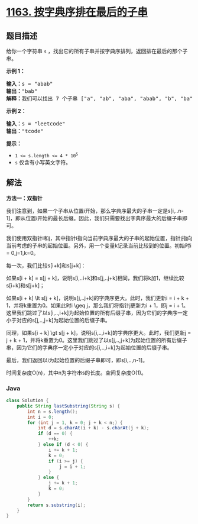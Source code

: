 # [1163. 按字典序排在最后的子串](https://leetcode.cn/problems/last-substring-in-lexicographical-order)

## 题目描述

<p>给你一个字符串&nbsp;<code>s</code>&nbsp;，找出它的所有子串并按字典序排列，返回排在最后的那个子串。</p>

<p><strong>示例 1：</strong></p>

<pre>
<strong>输入：</strong>s = "abab"
<strong>输出：</strong>"bab"
<strong>解释：</strong>我们可以找出 7 个子串 ["a", "ab", "aba", "abab", "b", "ba", "bab"]。按字典序排在最后的子串是 "bab"。
</pre>

<p><strong>示例&nbsp;2：</strong></p>

<pre>
<strong>输入：</strong>s = "leetcode"
<strong>输出：</strong>"tcode"
</pre>

<p><strong>提示：</strong></p>

<ul>
	<li><code>1 &lt;= s.length &lt;= 4 * 10<sup>5</sup></code></li>
	<li><code>s</code> 仅含有小写英文字符。</li>
</ul>

## 解法

**方法一：双指针**

我们注意到，如果一个子串从位置i开始，那么字典序最大的子串一定是s[i,..n-1]，即从位置i开始的最长后缀。因此，我们只需要找出字典序最大的后缀子串即可。

我们使用双指针i和j，其中指针i指向当前字典序最大的子串的起始位置，指针j指向当前考虑的子串的起始位置。另外，用一个变量k记录当前比较到的位置。初始时i = 0,j=1,k=0。

每一次，我们比较s[i+k]和s[j+k]：

如果s[i + k] = s[j + k]，说明s[i,..i+k]和s[j,..j+k]相同，我们将k加1，继续比较s[i+k]和s[j+k]；

如果s[i + k] \lt s[j + k]，说明s[j,..j+k]的字典序更大。此时，我们更新i = i + k + 1，并将k重置为0。如果此时i \geq j，那么我们将指针j更新为i + 1，即j = i + 1。这里我们跳过了以s[i,..,i+k]为起始位置的所有后缀子串，因为它们的字典序一定小于对应的s[j,..,j+k]为起始位置的后缀子串。

同理，如果s[i + k] \gt s[j + k]，说明s[i,..,i+k]的字典序更大。此时，我们更新j = j + k + 1，并将k重置为0。这里我们跳过了以s[j,..,j+k]为起始位置的所有后缀子串，因为它们的字典序一定小于对应的s[i,..,i+k]为起始位置的后缀子串。

最后，我们返回以i为起始位置的后缀子串即可，即s[i,..,n-1]。

时间复杂度O(n)，其中n为字符串s的长度。空间复杂度O(1)。

### **Java**

```java
class Solution {
    public String lastSubstring(String s) {
        int n = s.length();
        int i = 0;
        for (int j = 1, k = 0; j + k < n;) {
            int d = s.charAt(i + k) - s.charAt(j + k);
            if (d == 0) {
                ++k;
            } else if (d < 0) {
                i += k + 1;
                k = 0;
                if (i >= j) {
                    j = i + 1;
                }
            } else {
                j += k + 1;
                k = 0;
            }
        }
        return s.substring(i);
    }
}
```
